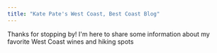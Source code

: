 ```yaml
---
title: "Kate Pate's West Coast, Best Coast Blog"
---
```


Thanks for stopping by! I'm here to share some information about my favorite West Coast wines and hiking spots

